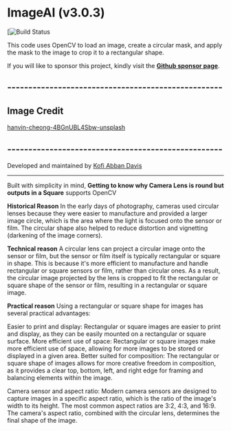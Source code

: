 # ImageAI (v3.0.3)

[![Build Status](https://github.com/WingsDavis) 

This code uses OpenCV to load an image, create a circular mask, and apply the mask to the image to crop it to a rectangular shape.
 
 If you will like to sponsor this project, kindly visit the <strong>[Github sponsor page](https://github.com/sponsors/WingsDavis)</strong>.
 
 
## ---------------------------------------------------
## Image Credit

[hanvin-cheong-4BGnUBL4Sbw-unsplash](https://unsplash.com/photos/a-group-of-people-walking-down-a-street-next-to-tall-buildings-4BGnUBL4Sbw)

## ---------------------------------------------------
Developed and maintained by [Kofi Abban Davis](https://twitter.com/wings_davis)

---

Built with simplicity in mind, **Getting to know why Camera Lens is round but outputs in a Square** 
    supports OpenCV

**Historical Reason**
In the early days of photography, cameras used circular lenses because they were easier to manufacture and provided a larger image circle, which is the area where the light is focused onto the sensor or film. The circular shape also helped to reduce distortion and vignetting (darkening of the image corners).

**Technical reason**
A circular lens can project a circular image onto the sensor or film, but the sensor or film itself is typically rectangular or square in shape. This is because it's more efficient to manufacture and handle rectangular or square sensors or film, rather than circular ones. As a result, the circular image projected by the lens is cropped to fit the rectangular or square shape of the sensor or film, resulting in a rectangular or square image.

**Practical reason**
Using a rectangular or square shape for images has several practical advantages:

Easier to print and display: 
Rectangular or square images are easier to print and display, as they can be easily mounted on a rectangular or square surface.
More efficient use of space: 
Rectangular or square images make more efficient use of space, allowing for more images to be stored or displayed in a given area.
Better suited for composition: 
The rectangular or square shape of images allows for more creative freedom in composition, as it provides a clear top, bottom, left, and right edge for framing and balancing elements within the image.

Camera sensor and aspect ratio: Modern camera sensors are designed to capture images in a specific aspect ratio, which is the ratio of the image's width to its height. The most common aspect ratios are 3:2, 4:3, and 16:9. The camera's aspect ratio, combined with the circular lens, determines the final shape of the image.